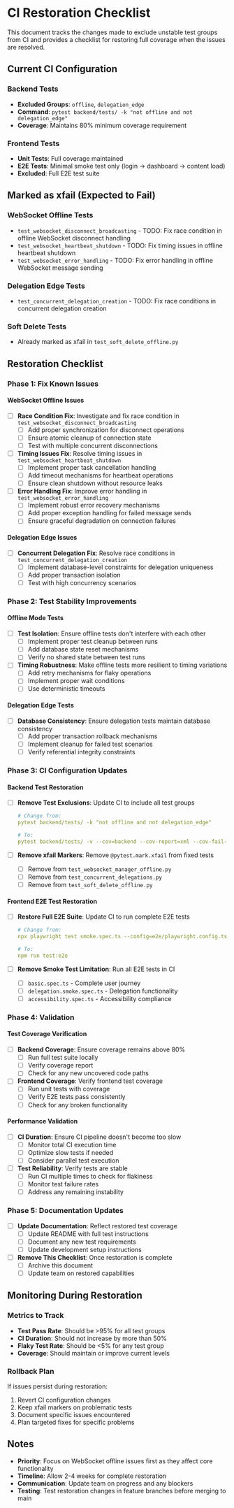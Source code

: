 # CI Restoration Checklist

This document tracks the changes made to exclude unstable test groups from CI and provides a checklist for restoring full coverage when the issues are resolved.

## Current CI Configuration

### Backend Tests
- **Excluded Groups**: `offline`, `delegation_edge`
- **Command**: `pytest backend/tests/ -k "not offline and not delegation_edge"`
- **Coverage**: Maintains 80% minimum coverage requirement

### Frontend Tests
- **Unit Tests**: Full coverage maintained
- **E2E Tests**: Minimal smoke test only (login → dashboard → content load)
- **Excluded**: Full E2E test suite

## Marked as xfail (Expected to Fail)

### WebSocket Offline Tests
- `test_websocket_disconnect_broadcasting` - TODO: Fix race condition in offline WebSocket disconnect handling
- `test_websocket_heartbeat_shutdown` - TODO: Fix timing issues in offline heartbeat shutdown
- `test_websocket_error_handling` - TODO: Fix error handling in offline WebSocket message sending

### Delegation Edge Tests
- `test_concurrent_delegation_creation` - TODO: Fix race conditions in concurrent delegation creation

### Soft Delete Tests
- Already marked as xfail in `test_soft_delete_offline.py`

## Restoration Checklist

### Phase 1: Fix Known Issues

#### WebSocket Offline Issues
- [ ] **Race Condition Fix**: Investigate and fix race condition in `test_websocket_disconnect_broadcasting`
  - [ ] Add proper synchronization for disconnect operations
  - [ ] Ensure atomic cleanup of connection state
  - [ ] Test with multiple concurrent disconnections

- [ ] **Timing Issues Fix**: Resolve timing issues in `test_websocket_heartbeat_shutdown`
  - [ ] Implement proper task cancellation handling
  - [ ] Add timeout mechanisms for heartbeat operations
  - [ ] Ensure clean shutdown without resource leaks

- [ ] **Error Handling Fix**: Improve error handling in `test_websocket_error_handling`
  - [ ] Implement robust error recovery mechanisms
  - [ ] Add proper exception handling for failed message sends
  - [ ] Ensure graceful degradation on connection failures

#### Delegation Edge Issues
- [ ] **Concurrent Delegation Fix**: Resolve race conditions in `test_concurrent_delegation_creation`
  - [ ] Implement database-level constraints for delegation uniqueness
  - [ ] Add proper transaction isolation
  - [ ] Test with high concurrency scenarios

### Phase 2: Test Stability Improvements

#### Offline Mode Tests
- [ ] **Test Isolation**: Ensure offline tests don't interfere with each other
  - [ ] Implement proper test cleanup between runs
  - [ ] Add database state reset mechanisms
  - [ ] Verify no shared state between test runs

- [ ] **Timing Robustness**: Make offline tests more resilient to timing variations
  - [ ] Add retry mechanisms for flaky operations
  - [ ] Implement proper wait conditions
  - [ ] Use deterministic timeouts

#### Delegation Edge Tests
- [ ] **Database Consistency**: Ensure delegation tests maintain database consistency
  - [ ] Add proper transaction rollback mechanisms
  - [ ] Implement cleanup for failed test scenarios
  - [ ] Verify referential integrity constraints

### Phase 3: CI Configuration Updates

#### Backend Test Restoration
- [ ] **Remove Test Exclusions**: Update CI to include all test groups
  ```yaml
  # Change from:
  pytest backend/tests/ -k "not offline and not delegation_edge"
  
  # To:
  pytest backend/tests/ -v --cov=backend --cov-report=xml --cov-fail-under=80
  ```

- [ ] **Remove xfail Markers**: Remove `@pytest.mark.xfail` from fixed tests
  - [ ] Remove from `test_websocket_manager_offline.py`
  - [ ] Remove from `test_concurrent_delegations.py`
  - [ ] Remove from `test_soft_delete_offline.py`

#### Frontend E2E Test Restoration
- [ ] **Restore Full E2E Suite**: Update CI to run complete E2E tests
  ```yaml
  # Change from:
  npx playwright test smoke.spec.ts --config=e2e/playwright.config.ts
  
  # To:
  npm run test:e2e
  ```

- [ ] **Remove Smoke Test Limitation**: Run all E2E tests in CI
  - [ ] `basic.spec.ts` - Complete user journey
  - [ ] `delegation.smoke.spec.ts` - Delegation functionality
  - [ ] `accessibility.spec.ts` - Accessibility compliance

### Phase 4: Validation

#### Test Coverage Verification
- [ ] **Backend Coverage**: Ensure coverage remains above 80%
  - [ ] Run full test suite locally
  - [ ] Verify coverage report
  - [ ] Check for any new uncovered code paths

- [ ] **Frontend Coverage**: Verify frontend test coverage
  - [ ] Run unit tests with coverage
  - [ ] Verify E2E tests pass consistently
  - [ ] Check for any broken functionality

#### Performance Validation
- [ ] **CI Duration**: Ensure CI pipeline doesn't become too slow
  - [ ] Monitor total CI execution time
  - [ ] Optimize slow tests if needed
  - [ ] Consider parallel test execution

- [ ] **Test Reliability**: Verify tests are stable
  - [ ] Run CI multiple times to check for flakiness
  - [ ] Monitor test failure rates
  - [ ] Address any remaining instability

### Phase 5: Documentation Updates

- [ ] **Update Documentation**: Reflect restored test coverage
  - [ ] Update README with full test instructions
  - [ ] Document any new test requirements
  - [ ] Update development setup instructions

- [ ] **Remove This Checklist**: Once restoration is complete
  - [ ] Archive this document
  - [ ] Update team on restored capabilities

## Monitoring During Restoration

### Metrics to Track
- **Test Pass Rate**: Should be >95% for all test groups
- **CI Duration**: Should not increase by more than 50%
- **Flaky Test Rate**: Should be <5% for any test group
- **Coverage**: Should maintain or improve current levels

### Rollback Plan
If issues persist during restoration:
1. Revert CI configuration changes
2. Keep xfail markers on problematic tests
3. Document specific issues encountered
4. Plan targeted fixes for specific problems

## Notes

- **Priority**: Focus on WebSocket offline issues first as they affect core functionality
- **Timeline**: Allow 2-4 weeks for complete restoration
- **Communication**: Update team on progress and any blockers
- **Testing**: Test restoration changes in feature branches before merging to main
